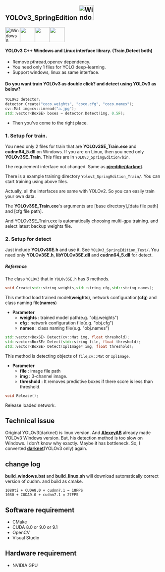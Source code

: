 ## YOLOv3_SpringEdition <img src="https://i.imgur.com/oYejfWp.png" title="Windows8" width="48">

<img src="https://i.imgur.com/ElCyyzT.png" title="Windows8" width="48"><img src="https://i.imgur.com/O5bye0l.png" width="48"><img src="https://i.imgur.com/kmfOMZz.png" width="48"><img src="https://i.imgur.com/6OT8yM9.png" width="48">

#### YOLOv3 C++ Windows and Linux interface library. (Train,Detect both)

* Remove pthread,opencv dependency.
* You need only 1 files for YOLO deep-learning.
* Support windows, linux as same interface.

#### Do you want train YOLOv3 as double click? and detect using YOLOv3 as below?
```cpp
YOLOv3 detector;
detector.Create("coco.weights", "coco.cfg", "coco.names");
cv::Mat img=cv::imread("a.jpg");
std::vector<BoxSE> boxes = detector.Detect(img, 0.5F);
```
* Then you've come to the right place.

### 1. Setup for train.
You need only 2 files for train that are **YOLOv3SE_Train.exe** and **cudnn64_5.dll** on Windows.
If you are on Linux, then you need only **YOLOv3SE_Train**.
This files are in `YOLOv3_SpringEdition/bin`.

The requirement interface not changed. Same as **[pjreddie/darknet](https://github.com/pjreddie/darknet)**.

There is a example training directory `Yolov3_SpringEdition_Train/`. You can start training using above files.

Actually, all the interfaces are same with YOLOv2. So you can easily train your own data.

The **YOLOv3SE_Train.exe**'s arguments are [base directory],[data file path] and [cfg file path].

And YOLOv3SE_Train.exe is automatically choosing multi-gpu training. and select latest backup weights file.

### 2. Setup for detect

Just include **YOLOv3SE.h** and use it. See  `YOLOv3_SpringEdition_Test/`.
You need only **YOLOv3SE.h**, **libYOLOv3SE.dll** and **cudnn64_5.dll** for detect.

##### Reference

The class `YOLOv3` that in `YOLOv3SE.h` has 3 methods.
```cpp
void Create(std::string weights,std::string cfg,std::string names);
```
This method load trained model(**weights**), network configuration(**cfg**) and class naming file(**names**)
* **Parameter**
	* **weights** : trained model path(e.g. "obj.weights")
	* **cfg** : network configuration file(e.g. "obj.cfg")
	* **names** : class naming file(e.g. "obj.names")

```cpp
std::vector<BoxSE> Detect(cv::Mat img, float threshold);
std::vector<BoxSE> Detect(std::string file, float threshold);
std::vector<BoxSE> Detect(IplImage* img, float threshold);
```
This method is detecting objects of `file`,`cv::Mat` or `IplImage`.
* **Parameter**
	* **file** : image file path
	* **img** : 3-channel image.
	* **threshold** : It removes predictive boxes if there score is less than threshold.

```cpp
void Release();
```
Release loaded network.

## Technical issue

Original YOLOv3(darknet) is linux version.
And **[AlexeyAB](https://github.com/AlexeyAB/darknet)** already made YOLOv3 Windows version.
But, his detection method is too slow on Windows. I don't know why exactly. Maybe it has bottleneck.
So, I converted **[darknet](https://github.com/pjreddie/darknet)**(YOLOv3 only) again.

## change log

**build_windows.bat** and **build_linux.sh** will download automatically correct version of cudnn. and build as cmake.
```
1080ti + CUDA8.0 + cudnn7.1 = 18FPS
1080 + CUDA9.0 + cudnn7.1 = 27FPS
```
## Software requirement

* CMake
* CUDA 8.0 or 9.0 or 9.1
* OpenCV
* Visual Studio

## Hardware requirement

* NVIDIA GPU